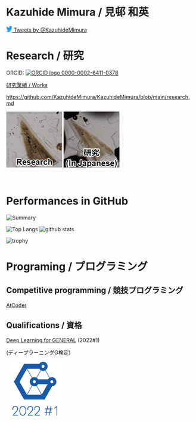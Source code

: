# Kazuhide Mimura / 見邨 和英

<!-- ![Visitors](https://visitor-badge.glitch.me/badge?page_id=KazuhideMimura&left_color=gray&right_color=blue) -->

<a href="https://twitter.com/KazuhideMimura">
<img alt="Twitter" src="/images/2021 Twitter logo - blue.png" width="16" height="16" />
Tweets by @KazuhideMimura</a>

# Research / 研究

ORCID: 
<a href="https://orcid.org/0000-0002-6411-0378">
<img alt="ORCID logo" src="https://info.orcid.org/wp-content/uploads/2019/11/orcid_16x16.png" width="16" height="16" />
0000-0002-6411-0378
</a>

<a href="/research.md">研究業績 / Works</a>

https://github.com/KazuhideMimura/KazuhideMimura/blob/main/research.md

<p align="left"> 
  <a href="https://kazuhidemimura.github.io/"><img alt="Icon1" width="150px" src="images/Icon2.PNG" /></a>
  <a href="https://kazuhidemimura.github.io/jp/"><img alt="Icon1" width="150px" src="images/Icon1.PNG" /></a>
</p>
<br/>

# Performances in GitHub
<p align="left"> 
  <img alt="Summary" width="800px" src="https://github-profile-summary-cards.vercel.app/api/cards/profile-details?username=KazuhideMimura&theme=solarized_dark" />
</p>

<p align="left"> 
  <img alt="Top Langs" width="360px" height="200px" src="https://github-readme-stats.vercel.app/api/top-langs/?username=KazuhideMimura&layout=compact&show_icons=true&theme=cobalt" />
  <img alt="github stats" width="440px" height="200px" src="https://github-readme-stats.vercel.app/api?username=KazuhideMimura&theme=onedark&show_icons=ture" />
</p>

<p align="left"> 
  <img alt="trophy" width="800px" src="https://github-profile-trophy.vercel.app/?username=KazuhideMimura&theme=onedark&column=7" />
</p>

# Programing / プログラミング
## Competitive programming / 競技プログラミング
[AtCoder](https://atcoder.jp/users/mim_afol?lang=en) 

## Qualifications / 資格
[Deep Learning for GENERAL](https://www.jdla.org/en/en-certificate/) (2022#1)

(ディープラーニングG検定)

<img src="/images/general2022_1_small_square.png" width="150">

<br />
